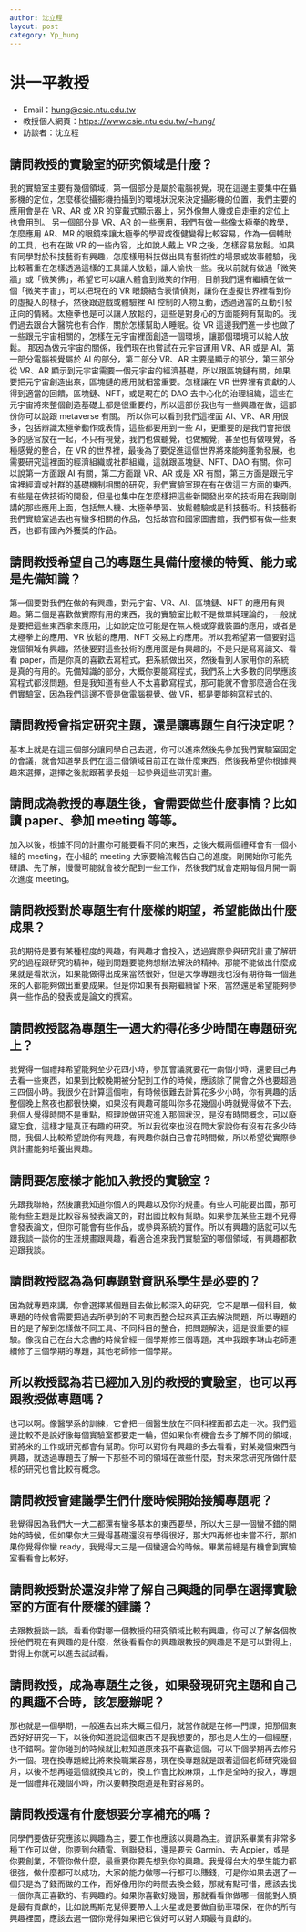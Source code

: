 ```yaml
---
author: 沈立程
layout: post
category: Yp_hung
---
```

# 洪一平教授
- Email：hung@csie.ntu.edu.tw
- 教授個人網頁：<https://www.csie.ntu.edu.tw/~hung/>
- 訪談者：沈立程

## 請問教授的實驗室的研究領域是什麼？
我的實驗室主要有幾個領域，第一個部分是屬於電腦視覺，現在這邊主要集中在攝影機的定位，怎麼樣從攝影機拍攝到的環境狀況來決定攝影機的位置，我們主要的應用會是在 VR、AR 或 XR 的穿戴式顯示器上，另外像無人機或自走車的定位上也會用到。
另一個部分是 VR、AR 的一些應用，我們有做一些像太極拳的教學，怎麼應用 AR、MR 的眼鏡來讓太極拳的學習或復健變得比較容易，作為一個輔助的工具，也有在做 VR 的一些內容，比如說人戴上 VR 之後，怎樣容易放鬆。如果有同學對於科技藝術有興趣，怎麼樣用科技做出具有藝術性的場景或故事體驗，我比較著重在怎樣透過這樣的工具讓人放鬆，讓人愉快一些。我以前就有做過「微笑牆」或「微笑佛」，希望它可以讓人體會到微笑的作用，目前我們還有繼續在做一個「微笑宇宙」，可以把現在的 VR 眼鏡結合表情偵測，讓你在虛擬世界裡看到你的虛擬人的樣子，然後跟遊戲或體驗裡 AI 控制的人物互動，透過適當的互動引發正向的情緒。太極拳也是可以讓人放鬆的，這些是對身心的方面能夠有幫助的。我們過去跟台大醫院也有合作，關於怎樣幫助人睡眠。從 VR 這邊我們進一步也做了一些跟元宇宙相關的，怎樣在元宇宙裡面創造一個環境，讓那個環境可以給人放鬆。
那因為做元宇宙的關係，我們現在也嘗試在元宇宙運用 VR、AR 或是 AI。第一部分電腦視覺屬於 AI 的部分，第二部分 VR、AR 主要是顯示的部分，第三部分從 VR、AR 顯示到元宇宙需要一個元宇宙的經濟基礎，所以跟區塊鏈有關，如果要把元宇宙創造出來，區塊鏈的應用就相當重要。怎樣讓在 VR 世界裡有貢獻的人得到適當的回饋，區塊鏈、NFT，或是現在的 DAO 去中心化的治理組織，這些在元宇宙將來整個創造基礎上都是很重要的，所以這部份我也有一些興趣在做，這部份你可以說跟 metaverse 有關。
所以你可以看到我們這裡面 AI、VR、AR 用很多，包括辨識太極拳動作或表情，這些都要用到一些 AI，更重要的是我們會把很多的感官放在一起，不只有視覺，我們也做聽覺，也做觸覺，甚至也有做嗅覺，各種感覺的整合，在 VR 的世界裡，最後為了要促進這個世界將來能夠蓬勃發展，也需要研究這裡面的經濟組織或社群組織，這就跟區塊鏈、NFT、DAO 有關。你可以說第一方面跟 AI 有關，第二方面跟 VR、AR 或是 XR 有關，第三方面是跟元宇宙裡經濟或社群的基礎機制相關的研究，我們實驗室現在有在做這三方面的東西。有些是在做技術的開發，但是也集中在怎麼樣把這些新開發出來的技術用在我剛剛講的那些應用上面，包括無人機、太極拳學習、放鬆體驗或是科技藝術。科技藝術我們實驗室過去也有蠻多相關的作品，包括故宮和國家圖書館，我們都有做一些東西，也都有國內外獲獎的作品。
## 請問教授希望自己的專題生具備什麼樣的特質、能力或是先備知識？
第一個要對我們在做的有興趣，對元宇宙、VR、AI、區塊鏈、NFT 的應用有興趣。第二個是喜歡做實際有用的東西，我的實驗室比較不是做單純理論的，一般就是要把這些東西拿來應用，比如說定位可能是在無人機或穿戴裝置的應用，或者是太極拳上的應用、VR 放鬆的應用、NFT 交易上的應用。所以我希望第一個要對這幾個領域有興趣，然後要對這些技術的應用面是有興趣的，不是只是寫寫論文、看看 paper，而是你真的喜歡去寫程式，把系統做出來，然後看到人家用你的系統是真的有用的。先備知識的部分，大概你要能寫程式，我們系上大多數的同學應該寫程式都沒問題。但是我知道有些人不太喜歡寫程式，那可能就不會那麼適合在我們實驗室，因為我們這邊不管是做電腦視覺、做 VR，都是要能夠寫程式的。
## 請問教授會指定研究主題，還是讓專題生自行決定呢？
基本上就是在這三個部分讓同學自己去選，你可以進來然後先參加我們實驗室固定的會議，就會知道學長們在這三個領域目前正在做什麼東西，然後我希望你根據興趣來選擇，選擇之後就跟著學長姐一起參與這些研究計畫。
## 請問成為教授的專題生後，會需要做些什麼事情？比如讀 paper、參加 meeting 等等。
加入以後，根據不同的計畫你可能要看不同的東西，之後大概兩個禮拜會有一個小組的 meeting，在小組的 meeting 大家要輪流報告自己的進度。剛開始你可能先研讀、先了解，慢慢可能就會被分配到一些工作，然後我們就會定期每個月開一兩次進度 meeting。
## 請問教授對於專題生有什麼樣的期望，希望能做出什麼成果？
我的期待是要有某種程度的興趣，有興趣才會投入，透過實際參與研究計畫了解研究的過程跟研究的精神，碰到問題要能夠想辦法解決的精神。那能不能做出什麼成果就是看狀況，如果能做得出成果當然很好，但是大學專題我也沒有期待每一個進來的人都能夠做出重要成果。但是你如果有長期繼續留下來，當然還是希望能夠參與一些作品的發表或是論文的撰寫。
## 請問教授認為專題生一週大約得花多少時間在專題研究上？
我覺得一個禮拜希望能夠至少花四小時，參加會議就要花一兩個小時，還要自己再去看一些東西，如果到比較晚期被分配到工作的時候，應該除了開會之外也要超過三四個小時。我很少在計算這個啦，有時候很難去計算花多少小時，你有興趣的話整個晚上熬夜也都很快樂，如果沒有興趣可能叫你多花幾個小時就覺得做不下去。我個人覺得時間不是重點，照理說做研究進入那個狀況，是沒有時間概念，可以廢寢忘食，這樣才是真正有趣的研究。所以我從來也沒在問大家說你有沒有花多少時間，我個人比較希望說你有興趣，有興趣你就自己會花時間做，所以希望從實際參與計畫能夠培養出興趣。
## 請問要怎麼樣才能加入教授的實驗室 ?
先跟我聯絡，然後讓我知道你個人的興趣以及你的規畫。有些人可能要出國，那可能有些主題是比較容易發表論文的，對出國比較有幫助。如果參加某些主題不見得會發表論文，但你可能會有些作品，或參與系統的實作。所以有興趣的話就可以先跟我談一談你的生涯規畫跟興趣，看適合進來我們實驗室的哪個領域，有興趣都歡迎跟我談。
## 請問教授認為為何專題對資訊系學生是必要的？
因為就專題來講，你會選擇某個題目去做比較深入的研究，它不是單一個科目，做專題的時候會需要把過去所學到的不同東西整合起來真正去解決問題，所以專題的目的是了解到怎樣做不同工具、不同科目的整合，把問題解決，這是很重要的經驗。像我自己在台大念書的時候曾經一個學期修三個專題，其中我跟李琳山老師連續修了三個學期的專題，其他老師修一個學期。
## 所以教授認為若已經加入別的教授的實驗室，也可以再跟教授做專題嗎？
也可以啊。像醫學系的訓練，它會把一個醫生放在不同科裡面都去走一次。我們這邊比較不是說好像每個實驗室都要走一輪，但如果你有機會去多了解不同的領域，對將來的工作或研究都會有幫助。你可以對你有興趣的多去看看，對某幾個東西有興趣，就透過專題去了解一下那些不同的領域在做些什麼，對未來念研究所做什麼樣的研究也會比較有概念。
## 請問教授會建議學生們什麼時候開始接觸專題呢？
我覺得因為我們大一大二都還有蠻多基本的東西要學，所以大三是一個蠻不錯的開始的時候，但如果你大三覺得基礎還沒有學得很好，那大四再修也未嘗不行，那如果你覺得你蠻 ready，我覺得大三是一個蠻適合的時候。畢業前總是有機會到實驗室看看會比較好。
## 請問教授對於還沒非常了解自己興趣的同學在選擇實驗室的方面有什麼樣的建議？
去跟教授談一談，看看你對哪一個教授的研究領域比較有興趣，你可以了解各個教授他們現在有興趣的是什麼，然後看看你的興趣跟教授的興趣是不是可以對得上，對得上你就可以進去試試看。
## 請問教授，成為專題生之後，如果發現研究主題和自己的興趣不合時，該怎麼辦呢？
那也就是一個學期，一般進去出來大概三個月，就當作就是在修一門課，把那個東西好好研究一下，以後你知道說這個東西不是我想要的，那也是人生的一個經歷，也不錯啊。當你碰到的時候就比較知道原來我不喜歡這個，可以下個學期再去修另外一個。現在換專題總比將來換職業容易，現在換專題就是跟著這個老師研究幾個月，以後不想再碰這個就換其它的，換工作會比較麻煩，工作是全時的投入，專題是一個禮拜花幾個小時，所以要轉換跑道是相對容易的。
## 請問教授還有什麼想要分享補充的嗎？
同學們要做研究應該以興趣為主，要工作也應該以興趣為主。資訊系畢業有非常多種工作可以做，你要到台積電、到聯發科，還是要去 Garmin、去 Appier，或是你要創業，不管你做什麼，最重要你要先想到你的興趣。我覺得台大的學生能力都很強，做什麼都可以成功，大家的能力做哪一行都可以賺錢，可是你如果去選了一個只是為了錢而做的工作，而好像用你的時間去換金錢，那就有點可惜，應該去找一個你真正喜歡的、有興趣的。如果你喜歡好幾個，那就看看你做哪一個能對人類是最有貢獻的，比如說馬斯克覺得要帶人上火星或是要做自動車環保，在你的所有興趣裡面，應該去選一個你覺得如果把它做好可以對人類最有貢獻的。